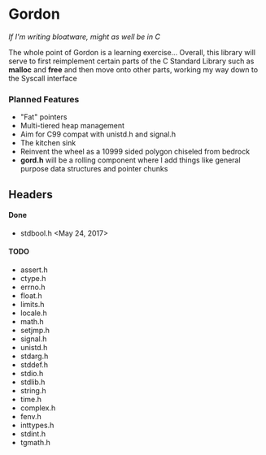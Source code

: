 # Gordon

*If I'm writing bloatware, might as well be in C*

The whole point of Gordon is a learning exercise...
Overall, this library will serve to first reimplement certain parts of the C Standard Library such as **malloc** and **free** and then move onto other parts, working my way down to the Syscall interface

### Planned Features
-   "Fat" pointers
-   Multi-tiered heap management
-   Aim for C99 compat with unistd.h and signal.h
-   The kitchen sink
-   Reinvent the wheel as a 10999 sided polygon chiseled from bedrock
-   **gord.h** will be a rolling component where I add things like general purpose data structures and pointer chunks

## Headers
#### Done
-   stdbool.h <May 24, 2017>

#### TODO
-   assert.h
-   ctype.h
-   errno.h
-   float.h
-   limits.h
-   locale.h
-   math.h
-   setjmp.h
-   signal.h
-   unistd.h
-   stdarg.h
-   stddef.h
-   stdio.h
-   stdlib.h
-   string.h
-   time.h
-   complex.h
-   fenv.h
-   inttypes.h
-   stdint.h
-   tgmath.h 
